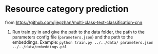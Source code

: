 # Resource category prediction

from https://github.com/jiegzhan/multi-class-text-classification-cnn

1. Run train.py in and give the path to the data folder, the path to
 the parameters config file (`parameters.json`) and the path to the embeddings.
 Example:
```python train.py ../../data/ parameters.json ../../data/embeddings.pkl```
